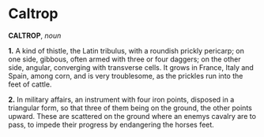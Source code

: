 # Caltrop

**CALTROP**, _noun_

**1.** A kind of thistle, the Latin tribulus, with a roundish prickly pericarp; on one side, gibbous, often armed with three or four daggers; on the other side, angular, converging with transverse cells. It grows in France, Italy and Spain, among corn, and is very troublesome, as the prickles run into the feet of cattle.

**2.** In military affairs, an instrument with four iron points, disposed in a triangular form, so that three of them being on the ground, the other points upward. These are scattered on the ground where an enemys cavalry are to pass, to impede their progress by endangering the horses feet.